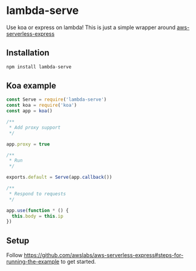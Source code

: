 
# lambda-serve

  Use koa or express on lambda! This is just a simple wrapper around [aws-serverless-express](https://github.com/awslabs/aws-serverless-express)

## Installation

```js
npm install lambda-serve
```

## Koa example

```js
const Serve = require('lambda-serve')
const koa = require('koa')
const app = koa()

/**
 * Add proxy support
 */

app.proxy = true

/**
 * Run
 */

exports.default = Serve(app.callback())

/**
 * Respond to requests
 */

app.use(function * () {
  this.body = this.ip
})
```

## Setup

Follow https://github.com/awslabs/aws-serverless-express#steps-for-running-the-example to get started.
